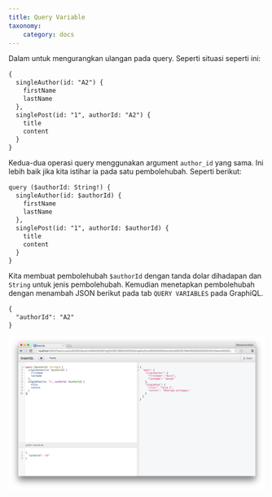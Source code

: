 ```yaml
---
title: Query Variable
taxonomy:
    category: docs
---
```


Dalam untuk mengurangkan ulangan pada query. Seperti situasi seperti ini:

```
{
  singleAuthor(id: "A2") {
    firstName
    lastName
  },
  singlePost(id: "1", authorId: "A2") {
    title
    content
  }
}
```
Kedua-dua operasi query menggunakan argument ```author_id``` yang sama. Ini lebih baik jika kita istihar ia pada satu pembolehubah.
Seperti berikut:
```
query ($authorId: String!) {
  singleAuthor(id: $authorId) {
    firstName
    lastName
  },
  singlePost(id: "1", authorId: $authorId) {
    title
    content
  }
}
```
Kita membuat pembolehubah ```$authorId``` dengan tanda dolar dihadapan dan ```String``` untuk jenis pembolehubah. Kemudian menetapkan pembolehubah dengan menambah JSON berikut pada tab ```QUERY VARIABLES``` pada GraphiQL.
```
{
  "authorId": "A2"
}
```

![Query with variables](./query-var.png)
